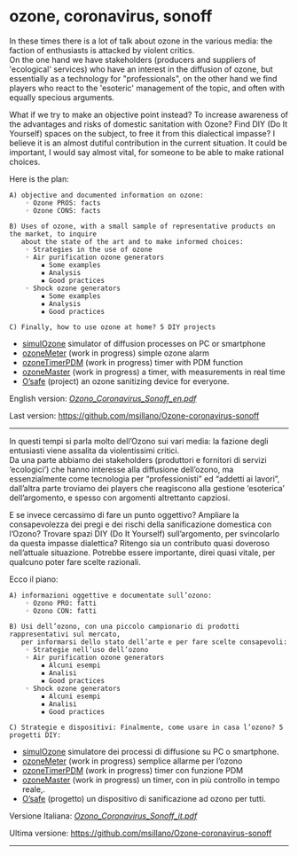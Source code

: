 # ozone, coronavirus, sonoff


In these times there is a lot of talk about ozone in the various media: the faction of enthusiasts is attacked by violent critics. <br> On the one hand we have stakeholders (producers and suppliers of 'ecological' services) who have an interest in the diffusion of ozone, but essentially as a technology for "professionals", on the other hand we find players who react to the 'esoteric' management of the topic, and often with equally specious arguments.

What if we try to make an objective point instead? To increase awareness of the advantages and risks of do­mestic sanitation with Ozone? Find DIY (Do It Yourself) spaces on the subject, to free it from this dialectical impasse? I believe it is an almost dutiful contribution in the current situation. It could be important, I would say almost vital, for someone to be able to make rational choices.

Here is the plan:

    A) objective and documented information on ozone:
        ◦ Ozone PROS: facts
        ◦ Ozone CONS: facts

    B) Uses of ozone, with a small sample of representative products on the market, to inquire 
       about the state of the art and to make informed choices:
        ◦ Strategies in the use of ozone
        ◦ Air purification ozone generators
            ▪ Some examples
            ▪ Analysis
            ▪ Good practices
        ◦ Shock ozone generators
            ▪ Some examples
            ▪ Analysis
            ▪ Good practices

    C) Finally, how to use ozone at home? 5 DIY projects
    
- [simulOzone](https://github.com/msillano/Ozone-coronavirus-sonoff/tree/master/PROJECTS-DIY/simulOzone) simulator of diffusion processes on PC or smartphone
- [ozoneMeter](https://github.com/msillano/Ozone-coronavirus-sonoff/tree/master/PROJECTS-DIY/ozoneMeter) (work in progress) simple ozone alarm
- [ozoneTimerPDM](https://github.com/msillano/Ozone-coronavirus-sonoff/tree/master/PROJECTS-DIY/timerPDM) (work in progress) timer with PDM function
- [ozoneMaster](https://github.com/msillano/Ozone-coronavirus-sonoff/tree/master/PROJECTS-DIY/ozoneMaster)  (work in progress) a timer, with measurements in real time
- [O’safe](https://github.com/msillano/Ozone-coronavirus-sonoff/tree/master/PROJECTS-DIY/O'safe) (project) an ozone sanitizing device for everyone.

English version: [*Ozono_Coronavirus_Sonoff_en.pdf*](https://github.com/msillano/Ozone-coronavirus-sonoff/blob/master/Ozono_Coronavirus_Sonoff_en.pdf)

Last version: [https://github.com/msillano/Ozone-coronavirus-sonoff ](https://github.com/msillano/Ozone-coronavirus-sonoff )

----------

In questi tempi si parla molto dell’Ozono sui vari media: la fazione degli entusiasti viene assalita da violentissimi critici. <br> Da una parte abbiamo dei stakeholders (produttori e fornitori di servizi ‘ecologici’) che hanno interesse alla diffusione dell’ozono, ma essenzialmente come tecnologia per “professionisti” ed “addetti ai lavori”, dall’altra parte troviamo dei players che reagiscono alla gestione ‘esoterica’ dell’argomento, e spesso con argomenti altrettanto capziosi.

E se invece cercassimo di fare un punto oggettivo? Ampliare la consapevolezza dei pregi e dei rischi della sanificazione domestica con l’Ozono? Trovare spazi DIY (Do It Yourself) sull’argomento, per svincolarlo da questa impasse dialettica? Ritengo sia un contributo quasi doveroso nell’attuale situazione. Potrebbe essere importante, direi quasi vitale, per qualcuno poter fare scelte razionali.

Ecco il piano:

    A) informazioni oggettive e documentate sull’ozono:
        ◦ Ozono PRO: fatti
        ◦ Ozono CON: fatti

    B) Usi dell’ozono, con una piccolo campionario di prodotti rappresentativi sul mercato,
       per informarsi dello stato dell’arte e per fare scelte consapevoli:
        ◦ Strategie nell’uso dell’ozono
        ◦ Air purification ozone generators
            ▪ Alcuni esempi
            ▪ Analisi
            ▪ Good practices
        ◦ Shock ozone generators
            ▪ Alcuni esempi
            ▪ Analisi
            ▪ Good practices

    C) Strategie e dispositivi: Finalmente, come usare in casa l’ozono? 5 progetti DIY:

- [simulOzone](https://github.com/msillano/Ozone-coronavirus-sonoff/tree/master/PROJECTS-DIY/simulOzone) simulatore dei processi di diffusione su PC o smartphone.
- [ozoneMeter](https://github.com/msillano/Ozone-coronavirus-sonoff/tree/master/PROJECTS-DIY/ozoneMeter) (work in progress) semplice allarme per l’ozono
- [ozoneTimerPDM](https://github.com/msillano/Ozone-coronavirus-sonoff/tree/master/PROJECTS-DIY/timerPDM) (work in progress) timer con funzione PDM
- [ozoneMaster](https://github.com/msillano/Ozone-coronavirus-sonoff/tree/master/PROJECTS-DIY/ozoneMaster) (work in progress) un timer, con in più controllo in tempo reale,.
- [O’safe](https://github.com/msillano/Ozone-coronavirus-sonoff/tree/master/PROJECTS-DIY/O'safe) (progetto) un dispositivo di sanificazione ad ozono per tutti.

Versione Italiana: [*Ozono_Coronavirus_Sonoff_it.pdf*](https://github.com/msillano/Ozone-coronavirus-sonoff/blob/master/Ozono_Coronavirus_Sonoff_it.pdf)

Ultima versione: [https://github.com/msillano/Ozone-coronavirus-sonoff ](https://github.com/msillano/Ozone-coronavirus-sonoff )

--------------




   
